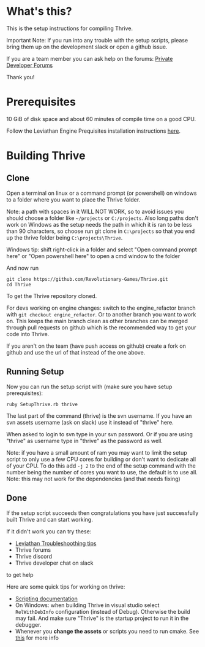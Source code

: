 What's this?
============

This is the setup instructions for compiling Thrive.

Important Note: If you run into any trouble with the setup scripts, please 
bring them up on the development slack or open a github issue.

If you are a team member you can ask help on the forums:
    [Private Developer Forums](http://forum.revolutionarygamesstudio.com/)

Thank you!

Prerequisites
=============

10 GiB of disk space and about 60 minutes of compile time on a good CPU.

Follow the Leviathan Engine Prequisites installation instructions
[here](https://leviathanengine.com/doc/develop/Documentation/html/dc/d9e/prerequisites.html).

Building Thrive
===============

Clone
-----

Open a terminal on linux or a command prompt (or powershell) on windows to a folder where you want to place the Thrive folder.

Note: a path with spaces in it WILL NOT WORK, so to avoid issues you
should choose a folder like `~/projects` or `C:/projects`. Also long
paths don't work on Windows as the setup needs the path in which it is
ran to be less than 90 characters, so choose run git clone in
`C:\projects` so that you end up the thrive folder being
`C:\projects\Thrive`.

Windows tip: shift right-click in a folder and select "Open command
prompt here" or "Open powershell here" to open a cmd window to the
folder

And now run

```
git clone https://github.com/Revolutionary-Games/Thrive.git
cd Thrive
```

To get the Thrive repository cloned.

For devs working on engine changes: switch to the engine_refactor
branch with `git checkout engine_refactor`. Or to another branch you
want to work on. This keeps the main branch clean as other branches
can be merged through pull requests on github which is the recommended
way to get your code into Thrive.

If you aren't on the team (have push access on github) create a fork
on github and use the url of that instead of the one above.


Running Setup
-------------

Now you can run the setup script with (make sure you have setup prerequisites):

```
ruby SetupThrive.rb thrive
```

The last part of the command (thrive) is the svn username. If you have
an svn assets username (ask on slack) use it instead of "thrive" here.

When asked to login to svn type in your svn password. Or if you are
using "thrive" as username type in "thrive" as the password as well.

Note: if you have a small amount of ram you may want to limit the
setup script to only use a few CPU cores for building or don't want to
dedicate all of your CPU. To do this add `-j 2` to the end of the
setup command with the number being the number of cores you want to
use, the default is to use all. Note: this may not work for the
dependencies (and that needs fixing)

Done
----

If the setup script succeeds then congratulations you have just
successfully built Thrive and can start working.

If it didn't work you can try these:
- [Leviathan Troubleshoothing tips](https://leviathanengine.com/doc/develop/Documentation/html/dc/dca/compiling_leviathan.html#compile_troubleshooting)
- Thrive forums
- Thrive discord
- Thrive developer chat on slack

to get help

Here are some quick tips for working on thrive:

- [Scripting
  documentation](https://leviathanengine.com/doc/develop/Documentation/html/d0/db5/angelscript_main.html)
- On Windows: when building Thrive in visual studio select
  `RelWithDebInfo` configuration (instead of Debug). Otherwise the build
  may fail. And make sure "Thrive" is the startup project to run it in the debugger.
- Whenever you **change the assets** or scripts you need to run cmake. See
  [this](https://leviathanengine.com/doc/develop/Documentation/html/df/d4e/tutorial1.html#tutorial1recompiling)
  for more info
